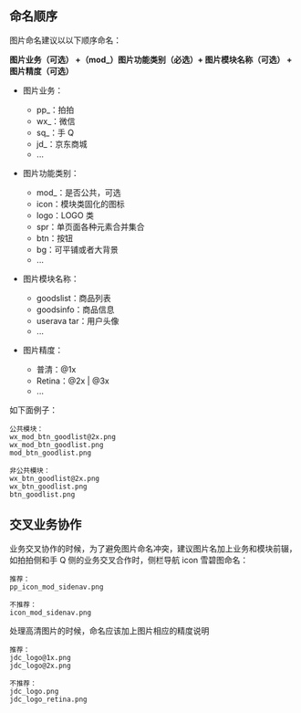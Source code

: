 <!--
 * @Author: Shaw
 * @Date: 2021-06-17 15:05:45
 * @Description:
 * @LastEditors: Shaw
 * @LastEditTime: 2021-06-17 15:43:19
-->

## 命名顺序

图片命名建议以以下顺序命名：

**图片业务（可选） +（mod\_）图片功能类别（必选）+ 图片模块名称（可选） + 图片精度（可选）**

- 图片业务：

  - pp\_：拍拍
  - wx\_：微信
  - sq\_：手 Q
  - jd\_：京东商城
  - ...

- 图片功能类别：

  - mod\_：是否公共，可选
  - icon：模块类固化的图标
  - logo：LOGO 类
  - spr：单页面各种元素合并集合
  - btn：按钮
  - bg：可平铺或者大背景
  - ...

- 图片模块名称：

  - goodslist：商品列表
  - goodsinfo：商品信息
  - userava tar：用户头像
  - ...

- 图片精度：

  - 普清：@1x
  - Retina：@2x | @3x
  - ...

如下面例子：

    公共模块：
    wx_mod_btn_goodlist@2x.png
    wx_mod_btn_goodlist.png
    mod_btn_goodlist.png

    非公共模块：
    wx_btn_goodlist@2x.png
    wx_btn_goodlist.png
    btn_goodlist.png

## 交叉业务协作

业务交叉协作的时候，为了避免图片命名冲突，建议图片名加上业务和模块前辍，如拍拍侧和手 Q 侧的业务交叉合作时，侧栏导航 icon 雪碧图命名：

    推荐：
    pp_icon_mod_sidenav.png

    不推荐：
    icon_mod_sidenav.png

处理高清图片的时候，命名应该加上图片相应的精度说明

    推荐：
    jdc_logo@1x.png
    jdc_logo@2x.png

    不推荐：
    jdc_logo.png
    jdc_logo_retina.png
